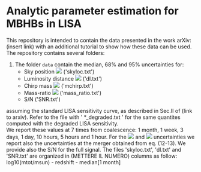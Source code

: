 # Analytic parameter estimation for MBHBs in LISA

This repository is intended to contain the data presented in the work arXiv: (insert link) with an additional tutorial to show how these data can be used. <br />
The repository contains several folders:

1. The folder `data` contain the median, 68\% and 95\% uncertainties for:
    - Sky position <img src="https://render.githubusercontent.com/render/math?math=\Delta \Omega"> ('skyloc.txt')
    - Luminosity distance <img src="https://render.githubusercontent.com/render/math?math=d_L"> ('dl.txt')
    - Chirp mass <img src="https://render.githubusercontent.com/render/math?math=\mathcal{M}"> ('mchirp.txt')
    - Mass-ratio <img src="https://render.githubusercontent.com/render/math?math=q"> ('mass_ratio.txt')
    - S/N ('SNR.txt')
    
assuming the standard LISA sensitivity curve, as described in Sec.II of (link to arxiv). Refer to the file with ' *_degraded.txt ' for the same quantites computed with the degraded LISA sensitivity. <br />
We report these values at 7 times from coalescence: 1 month, 1 week, 3 days, 1 day, 10 hours, 5 hours and 1 hour.
For the <img src="https://render.githubusercontent.com/render/math?math=\Delta \Omega"> and <img src="https://render.githubusercontent.com/render/math?math=d_L"> uncertainties we report also the uncertainties at the merger obtained from eq. (12-13). We provide also the S/N for the full signal.
The files 'skyloc.txt', 'dl.txt' and 'SNR.txt' are organized in (METTERE IL NUMERO) columns as follow:
log10(mtot/msun) - redshift - median\[1 month\]


